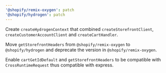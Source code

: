 ```yaml
---
'@shopify/remix-oxygen': patch
'@shopify/hydrogen': patch
---
```


Create `createHydrogenContext` that combined `createStorefrontClient`, `createCustomerAccountClient` and `createCartHandler`.

Move `getStorefrontHeaders` from `@shopify/remix-oxygen` to `@shopify/hydrogen` and deprecate the version in `@shopify/remix-oxygen`.

Enable `cartGetIdDefault` and `getStorefrontHeaders` to be compatible with `CrossRuntimeRequest` thus compatible with express.
